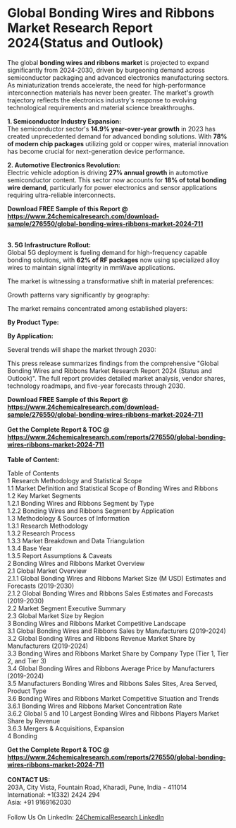<h1>Global Bonding Wires and Ribbons Market Research Report 2024(Status and Outlook)</h1><p>The global <strong>bonding wires and ribbons market</strong> is projected to expand significantly from 2024-2030, driven by burgeoning demand across semiconductor packaging and advanced electronics manufacturing sectors. As miniaturization trends accelerate, the need for high-performance interconnection materials has never been greater. The market's growth trajectory reflects the electronics industry's response to evolving technological requirements and material science breakthroughs.</p><p><strong>1. Semiconductor Industry Expansion:</strong><br>
The semiconductor sector's <strong>14.9% year-over-year growth</strong> in 2023 has created unprecedented demand for advanced bonding solutions. With <strong>78% of modern chip packages</strong> utilizing gold or copper wires, material innovation has become crucial for next-generation device performance.</p><p><strong>2. Automotive Electronics Revolution:</strong><br>
Electric vehicle adoption is driving <strong>27% annual growth</strong> in automotive semiconductor content. This sector now accounts for <strong>18% of total bonding wire demand</strong>, particularly for power electronics and sensor applications requiring ultra-reliable interconnects.</p><div><b>Download FREE Sample of this Report @ 
            <a href="https://www.24chemicalresearch.com/download-sample/276550/global-bonding-wires-ribbons-market-2024-711">
            https://www.24chemicalresearch.com/download-sample/276550/global-bonding-wires-ribbons-market-2024-711</a></b></div><br><p><strong>3. 5G Infrastructure Rollout:</strong><br>
Global 5G deployment is fueling demand for high-frequency capable bonding solutions, with <strong>62% of RF packages</strong> now using specialized alloy wires to maintain signal integrity in mmWave applications.</p><p>The market is witnessing a transformative shift in material preferences:</p><p>Growth patterns vary significantly by geography:</p><p>The market remains concentrated among established players:</p><p><strong>By Product Type:</strong></p><p><strong>By Application:</strong></p><p>Several trends will shape the market through 2030:</p><p>This press release summarizes findings from the comprehensive "Global Bonding Wires and Ribbons Market Research Report 2024 (Status and Outlook)". The full report provides detailed market analysis, vendor shares, technology roadmaps, and five-year forecasts through 2030.</p><div><b>Download FREE Sample of this Report @ 
            <a href="https://www.24chemicalresearch.com/download-sample/276550/global-bonding-wires-ribbons-market-2024-711">
            https://www.24chemicalresearch.com/download-sample/276550/global-bonding-wires-ribbons-market-2024-711</a></b></div><br><div><b>Get the Complete Report & TOC @ 
            <a href="https://www.24chemicalresearch.com/reports/276550/global-bonding-wires-ribbons-market-2024-711">
            https://www.24chemicalresearch.com/reports/276550/global-bonding-wires-ribbons-market-2024-711</a></b></div><br>
            <b>Table of Content:</b><p>Table of Contents<br />
1 Research Methodology and Statistical Scope<br />
1.1 Market Definition and Statistical Scope of Bonding Wires and Ribbons<br />
1.2 Key Market Segments<br />
1.2.1 Bonding Wires and Ribbons Segment by Type<br />
1.2.2 Bonding Wires and Ribbons Segment by Application<br />
1.3 Methodology & Sources of Information<br />
1.3.1 Research Methodology<br />
1.3.2 Research Process<br />
1.3.3 Market Breakdown and Data Triangulation<br />
1.3.4 Base Year<br />
1.3.5 Report Assumptions & Caveats<br />
2 Bonding Wires and Ribbons Market Overview<br />
2.1 Global Market Overview<br />
2.1.1 Global Bonding Wires and Ribbons Market Size (M USD) Estimates and Forecasts (2019-2030)<br />
2.1.2 Global Bonding Wires and Ribbons Sales Estimates and Forecasts (2019-2030)<br />
2.2 Market Segment Executive Summary<br />
2.3 Global Market Size by Region<br />
3 Bonding Wires and Ribbons Market Competitive Landscape<br />
3.1 Global Bonding Wires and Ribbons Sales by Manufacturers (2019-2024)<br />
3.2 Global Bonding Wires and Ribbons Revenue Market Share by Manufacturers (2019-2024)<br />
3.3 Bonding Wires and Ribbons Market Share by Company Type (Tier 1, Tier 2, and Tier 3)<br />
3.4 Global Bonding Wires and Ribbons Average Price by Manufacturers (2019-2024)<br />
3.5 Manufacturers Bonding Wires and Ribbons Sales Sites, Area Served, Product Type<br />
3.6 Bonding Wires and Ribbons Market Competitive Situation and Trends<br />
3.6.1 Bonding Wires and Ribbons Market Concentration Rate<br />
3.6.2 Global 5 and 10 Largest Bonding Wires and Ribbons Players Market Share by Revenue<br />
3.6.3 Mergers & Acquisitions, Expansion<br />
4 Bonding</p><div><b>Get the Complete Report & TOC @ 
            <a href="https://www.24chemicalresearch.com/reports/276550/global-bonding-wires-ribbons-market-2024-711">
            https://www.24chemicalresearch.com/reports/276550/global-bonding-wires-ribbons-market-2024-711</a></b></div><br><b>CONTACT US:</b><br>
            203A, City Vista, Fountain Road, Kharadi, Pune, India - 411014<br>
            International: +1(332) 2424 294<br>
            Asia: +91 9169162030 <br><br>
            Follow Us On LinkedIn: <a href="https://www.linkedin.com/company/24chemicalresearch/">24ChemicalResearch LinkedIn</a>